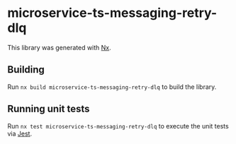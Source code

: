 # microservice-ts-messaging-retry-dlq

This library was generated with [Nx](https://nx.dev).

## Building

Run `nx build microservice-ts-messaging-retry-dlq` to build the library.

## Running unit tests

Run `nx test microservice-ts-messaging-retry-dlq` to execute the unit tests via [Jest](https://jestjs.io).
